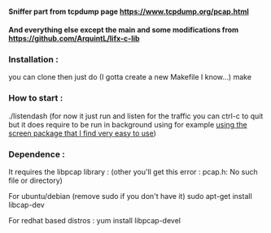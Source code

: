 ####  Sniffer part from tcpdump page https://www.tcpdump.org/pcap.html
#### And everything else except the main and some modifications from https://github.com/ArquintL/lifx-c-lib

### Installation :
you can clone then just do (I gotta create a new Makefile I know...)
make

### How to start :
./listendash
(for now it just run and listen for the traffic you can ctrl-c to quit but it does require to be run in background using for example [using the screen package that I find very easy to use](https://linuxize.com/post/how-to-use-linux-screen/))

### Dependence :

It requires the libpcap library :
(other you'll get this error : pcap.h: No such file or directory)

For ubuntu/debian (remove sudo if you don't have it)
sudo apt-get install libcap-dev

For redhat based distros :
yum install libpcap-devel
